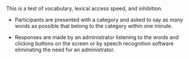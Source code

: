 This is a test of vocabulary, lexical access speed, and inhibition.
    
- Participants are presented with a category and asked to say as many words as possible that belong to the category within one minute. 
    
- Responses are made by an administrator listening to the words and clicking buttons on the screen or by speech recognition software eliminating the need for an administrator.
    